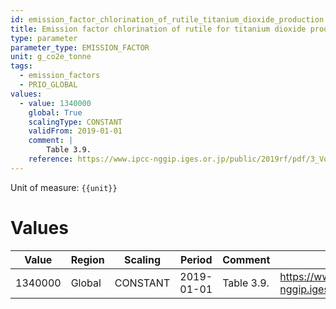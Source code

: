 ```yaml
---
id: emission_factor_chlorination_of_rutile_titanium_dioxide_production
title: Emission factor chlorination of rutile for titanium dioxide production
type: parameter
parameter_type: EMISSION_FACTOR
unit: g_co2e_tonne
tags:
  - emission_factors
  - PRIO_GLOBAL
values:
  - value: 1340000
    global: True
    scalingType: CONSTANT
    validFrom: 2019-01-01
    comment: |
        Table 3.9.
    reference: https://www.ipcc-nggip.iges.or.jp/public/2019rf/pdf/3_Volume3/19R_V3_Ch03_Chemical_Industry.pdf
---
```



Unit of measure: `{{unit}}`


# Values


| Value | Region | Scaling | Period | Comment | Reference |
|-------|--------|---------|--------|---------|-----------|
| 1340000 | Global | CONSTANT | 2019-01-01 | Table 3.9. | https://www.ipcc-nggip.iges.or.jp/public/2019rf/pdf/3_Volume3/19R_V3_Ch03_Chemical_Industry.pdf |


